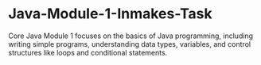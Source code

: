 # Java-Module-1-Inmakes-Task
Core Java Module 1 focuses on the basics of Java programming, including writing simple programs, understanding data types, variables, and control structures like loops and conditional statements.
